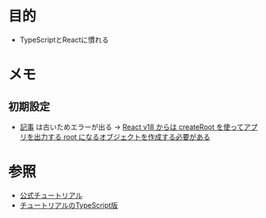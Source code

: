 # 目的
- TypeScriptとReactに慣れる


# メモ
## 初期設定
- [記事](https://zenn.dev/roiban/articles/473f9cbf2b793a) は古いためエラーが出る
  -> [React v18 からは createRoot を使ってアプリを出力する root になるオブジェクトを作成する必要がある](https://chaika.hatenablog.com/entry/2022/05/24/083000)


# 参照
- [公式チュートリアル](https://ja.reactjs.org/tutorial/tutorial.html)
- [チュートリアルのTypeScript版](https://zenn.dev/roiban/articles/473f9cbf2b793a)
